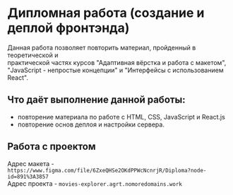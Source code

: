 # Дипломная работа (создание и деплой фронтэнда)
Данная работа позволяет повторить материал, пройденный в теоретической и  
практической частях курсов "Адаптивная вёрстка и работа с макетом",  
"JavaScript - непростые концепции" и "Интерфейсы с использованием React".  
## Что даёт выполнение данной работы:
* повторение материала по работе с HTML, CSS, JavaScript и React.js  
* повторение основ деплоя и настройки сервера.  
## Работа с проектом
Адрес макета - `https://www.figma.com/file/6ZxeQHSe2OKdPPWcNcnrjR/Diploma?node-id=891%3A3857`  
Адрес проекта - `movies-explorer.agrt.nomoredomains.work`
